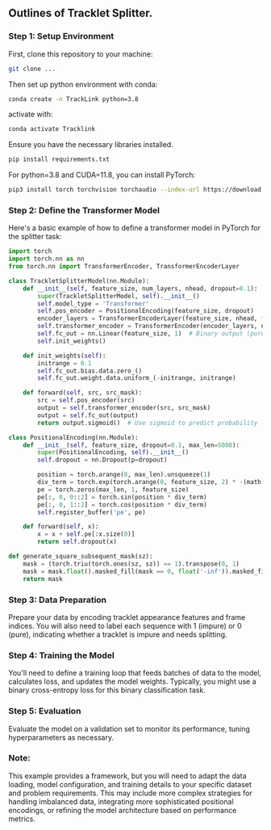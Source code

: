 ## Outlines of Tracklet Splitter.

### Step 1: Setup Environment
First, clone this repository to your machine:
```bash
git clone ...
```
Then set up python environment with conda:
```bash
conda create -n TrackLink python=3.8
```
activate with:
```bash
conda activate Tracklink
```

Ensure you have the necessary libraries installed.
```bash
pip install requirements.txt
```
For python=3.8 and CUDA=11.8, you can install PyTorch:
```bash
pip3 install torch torchvision torchaudio --index-url https://download.pytorch.org/whl/cu118
```

### Step 2: Define the Transformer Model
Here's a basic example of how to define a transformer model in PyTorch for the splitter task:

```python
import torch
import torch.nn as nn
from torch.nn import TransformerEncoder, TransformerEncoderLayer

class TrackletSplitterModel(nn.Module):
    def __init__(self, feature_size, num_layers, nhead, dropout=0.1):
        super(TrackletSplitterModel, self).__init__()
        self.model_type = 'Transformer'
        self.pos_encoder = PositionalEncoding(feature_size, dropout)
        encoder_layers = TransformerEncoderLayer(feature_size, nhead, feature_size * 4, dropout)
        self.transformer_encoder = TransformerEncoder(encoder_layers, num_layers)
        self.fc_out = nn.Linear(feature_size, 1)  # Binary output (pure/impure)
        self.init_weights()

    def init_weights(self):
        initrange = 0.1
        self.fc_out.bias.data.zero_()
        self.fc_out.weight.data.uniform_(-initrange, initrange)

    def forward(self, src, src_mask):
        src = self.pos_encoder(src)
        output = self.transformer_encoder(src, src_mask)
        output = self.fc_out(output)
        return output.sigmoid()  # Use sigmoid to predict probability

class PositionalEncoding(nn.Module):
    def __init__(self, feature_size, dropout=0.1, max_len=5000):
        super(PositionalEncoding, self).__init__()
        self.dropout = nn.Dropout(p=dropout)

        position = torch.arange(0, max_len).unsqueeze(1)
        div_term = torch.exp(torch.arange(0, feature_size, 2) * -(math.log(10000.0) / feature_size))
        pe = torch.zeros(max_len, 1, feature_size)
        pe[:, 0, 0::2] = torch.sin(position * div_term)
        pe[:, 0, 1::2] = torch.cos(position * div_term)
        self.register_buffer('pe', pe)

    def forward(self, x):
        x = x + self.pe[:x.size(0)]
        return self.dropout(x)

def generate_square_subsequent_mask(sz):
    mask = (torch.triu(torch.ones(sz, sz)) == 1).transpose(0, 1)
    mask = mask.float().masked_fill(mask == 0, float('-inf')).masked_fill(mask == 1, float(0.0))
    return mask
```

### Step 3: Data Preparation
Prepare your data by encoding tracklet appearance features and frame indices. You will also need to label each sequence with 1 (impure) or 0 (pure), indicating whether a tracklet is impure and needs splitting.

### Step 4: Training the Model
You'll need to define a training loop that feeds batches of data to the model, calculates loss, and updates the model weights. Typically, you might use a binary cross-entropy loss for this binary classification task.

### Step 5: Evaluation
Evaluate the model on a validation set to monitor its performance, tuning hyperparameters as necessary.

### Note:
This example provides a framework, but you will need to adapt the data loading, model configuration, and training details to your specific dataset and problem requirements. This may include more complex strategies for handling imbalanced data, integrating more sophisticated positional encodings, or refining the model architecture based on performance metrics.